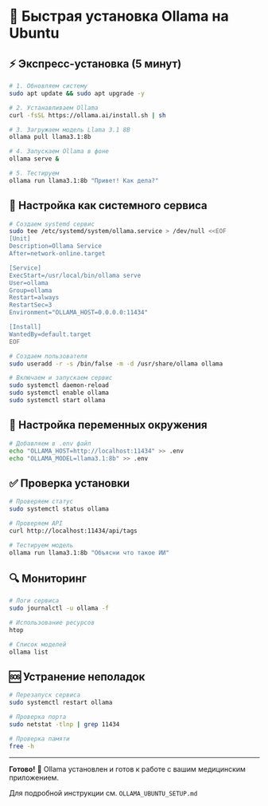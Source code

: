 # 🚀 Быстрая установка Ollama на Ubuntu

## ⚡ Экспресс-установка (5 минут)

```bash
# 1. Обновляем систему
sudo apt update && sudo apt upgrade -y

# 2. Устанавливаем Ollama
curl -fsSL https://ollama.ai/install.sh | sh

# 3. Загружаем модель Llama 3.1 8B
ollama pull llama3.1:8b

# 4. Запускаем Ollama в фоне
ollama serve &

# 5. Тестируем
ollama run llama3.1:8b "Привет! Как дела?"
```

## 🔧 Настройка как системного сервиса

```bash
# Создаем systemd сервис
sudo tee /etc/systemd/system/ollama.service > /dev/null <<EOF
[Unit]
Description=Ollama Service
After=network-online.target

[Service]
ExecStart=/usr/local/bin/ollama serve
User=ollama
Group=ollama
Restart=always
RestartSec=3
Environment="OLLAMA_HOST=0.0.0.0:11434"

[Install]
WantedBy=default.target
EOF

# Создаем пользователя
sudo useradd -r -s /bin/false -m -d /usr/share/ollama ollama

# Включаем и запускаем сервис
sudo systemctl daemon-reload
sudo systemctl enable ollama
sudo systemctl start ollama
```

## 📝 Настройка переменных окружения

```bash
# Добавляем в .env файл
echo "OLLAMA_HOST=http://localhost:11434" >> .env
echo "OLLAMA_MODEL=llama3.1:8b" >> .env
```

## ✅ Проверка установки

```bash
# Проверяем статус
sudo systemctl status ollama

# Проверяем API
curl http://localhost:11434/api/tags

# Тестируем модель
ollama run llama3.1:8b "Объясни что такое ИИ"
```

## 🔍 Мониторинг

```bash
# Логи сервиса
sudo journalctl -u ollama -f

# Использование ресурсов
htop

# Список моделей
ollama list
```

## 🆘 Устранение неполадок

```bash
# Перезапуск сервиса
sudo systemctl restart ollama

# Проверка порта
sudo netstat -tlnp | grep 11434

# Проверка памяти
free -h
```

---

**Готово!** 🎉 Ollama установлен и готов к работе с вашим медицинским приложением.

Для подробной инструкции см. `OLLAMA_UBUNTU_SETUP.md`
